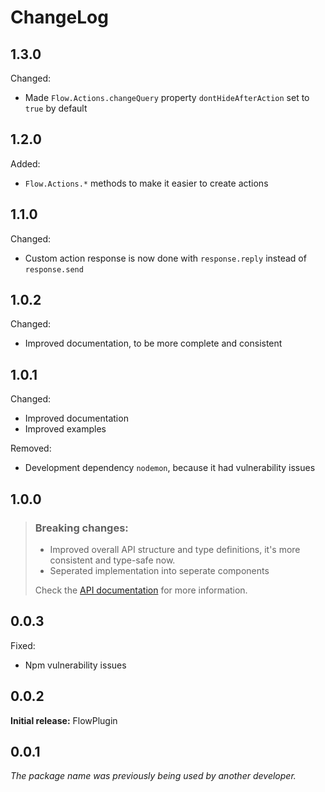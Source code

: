 # ChangeLog

## 1.3.0

Changed:
- Made `Flow.Actions.changeQuery` property `dontHideAfterAction` set to `true` by default

## 1.2.0

Added:
- `Flow.Actions.*` methods to make it easier to create actions

## 1.1.0

Changed:
- Custom action response is now done with `response.reply` instead of `response.send`

## 1.0.2

Changed:
- Improved documentation, to be more complete and consistent

## 1.0.1

Changed:
- Improved documentation
- Improved examples

Removed:
- Development dependency `nodemon`, because it had vulnerability issues

## 1.0.0

> ### **Breaking changes:**
> 
> - Improved overall API structure and type definitions, it's more consistent and type-safe now.
> - Seperated implementation into seperate components
> 
> Check the [API documentation](https://github.com/DrafaKiller/FlowPlugin-ts/blob/v1.0.0/README.md) for more information.

## 0.0.3

Fixed:
- Npm vulnerability issues

## 0.0.2

**Initial release:** FlowPlugin

## 0.0.1

*The package name was previously being used by another developer.*
